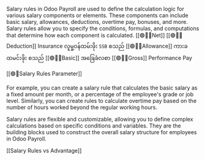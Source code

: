 Salary rules in Odoo Payroll are used to define the calculation logic for various salary components or elements. These components can include basic salary, allowances, deductions, overtime pay, bonuses, and more. Salary rules allow you to specify the conditions, formulas, and computations that determine how each component is calculated.
[[🟣👥💵Net]] 
[[🟣👥💵Deduction]]
	Insurance
	လူမှု့ဝန်ထမ်းဖိုး `SSB` 	စသည်
[[🟣👥💵Allowance]]
	ကားခ
	ထမင်းဖိုး စသည်
[[🟣👥💵Basic]] အခြေခံလစာ
[[🟣👥💵Gross]] Performance Pay

[[🟣👥Salary Rules Parameter]]

For example, you can create a salary rule that calculates the basic salary as a fixed amount per month, or a percentage of the employee's grade or job level. Similarly, you can create rules to calculate overtime pay based on the number of hours worked beyond the regular working hours.

Salary rules are flexible and customizable, allowing you to define complex calculations based on specific conditions and variables. They are the building blocks used to construct the overall salary structure for employees in Odoo Payroll.

[[Salary Rules vs Advantage]]